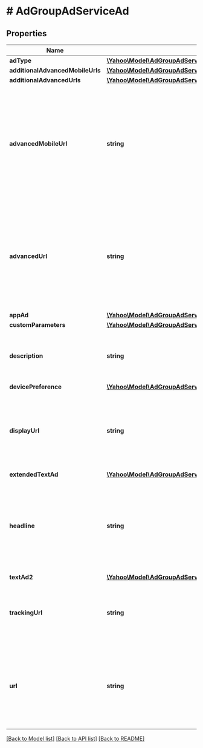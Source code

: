 # # AdGroupAdServiceAd

## Properties

Name | Type | Description | Notes
------------ | ------------- | ------------- | -------------
**adType** | [**\Yahoo\Model\AdGroupAdServiceAdType**](AdGroupAdServiceAdType.md) |  | [optional] 
**additionalAdvancedMobileUrls** | [**\Yahoo\Model\AdGroupAdServiceAdditionalAdvancedMobileUrls[]**](AdGroupAdServiceAdditionalAdvancedMobileUrls.md) |  | [optional] 
**additionalAdvancedUrls** | [**\Yahoo\Model\AdGroupAdServiceAdditionalAdvancedUrls[]**](AdGroupAdServiceAdditionalAdvancedUrls.md) |  | [optional] 
**advancedMobileUrl** | **string** | &lt;div lang&#x3D;\&quot;ja\&quot;&gt;最終リンク先URL（スマートフォン）です。&lt;br&gt;ADD時、このフィールドは省略可能となります。※adTypeがDYNAMIC_SEARCH_LINKED_ADの場合は無視されます。&lt;/div&gt; &lt;div lang&#x3D;\&quot;en\&quot;&gt;Landing Page URL (Smartphone).&lt;br&gt;This field is optional in ADD operation. *If adType is DYNAMIC_SEARCH_LINKED_AD, this field will be ignored.&lt;/div&gt; | [optional] 
**advancedUrl** | **string** | &lt;div lang&#x3D;\&quot;ja\&quot;&gt;最終リンク先URLです。&lt;br&gt;ADD時、このフィールドは必須となります。※adTypeがDYNAMIC_SEARCH_LINKED_ADの場合は無視されます。&lt;/div&gt; &lt;div lang&#x3D;\&quot;en\&quot;&gt;Landing Page URL.&lt;br&gt;This field is required in ADD operation. *If adType is DYNAMIC_SEARCH_LINKED_AD, this field will be ignored.&lt;/div&gt; | [optional] 
**appAd** | [**\Yahoo\Model\AdGroupAdServiceAppAd**](AdGroupAdServiceAppAd.md) |  | [optional] 
**customParameters** | [**\Yahoo\Model\AdGroupAdServiceCustomParameters**](AdGroupAdServiceCustomParameters.md) |  | [optional] 
**description** | **string** | &lt;div lang&#x3D;\&quot;ja\&quot;&gt;説明文です。&lt;br&gt;ADD時、このフィールドは必須となります。&lt;/div&gt; &lt;div lang&#x3D;\&quot;en\&quot;&gt;Description of ad.&lt;br&gt;This field is required in ADD operation.&lt;/div&gt; | [optional] 
**devicePreference** | [**\Yahoo\Model\AdGroupAdServiceDevicePreference**](AdGroupAdServiceDevicePreference.md) |  | [optional] 
**displayUrl** | **string** | &lt;div lang&#x3D;\&quot;ja\&quot;&gt;表示URLです。&lt;br&gt;このフィールドは、レスポンスの際に返却されますが、リクエストの際には無視されます。&lt;/div&gt; &lt;div lang&#x3D;\&quot;en\&quot;&gt;Display URL.&lt;br&gt;Although this field will be returned in the response, it will be ignored on input. &lt;/div&gt; | [optional] 
**extendedTextAd** | [**\Yahoo\Model\AdGroupAdServiceExtendedTextAd**](AdGroupAdServiceExtendedTextAd.md) |  | [optional] 
**headline** | **string** | &lt;div lang&#x3D;\&quot;ja\&quot;&gt;タイトル文です。&lt;br&gt;ADD時、このフィールドは必須となります。※adTypeがDYNAMIC_SEARCH_LINKED_ADの場合は無視されます。&lt;/div&gt; &lt;div lang&#x3D;\&quot;en\&quot;&gt;Title of ad.&lt;br&gt;This field is required in ADD operation. *If adType is DYNAMIC_SEARCH_LINKED_AD, this field will be ignored.&lt;/div&gt; | [optional] 
**textAd2** | [**\Yahoo\Model\AdGroupAdServiceTextAd2**](AdGroupAdServiceTextAd2.md) |  | [optional] 
**trackingUrl** | **string** | &lt;div lang&#x3D;\&quot;ja\&quot;&gt;トラッキングURLです。&lt;br&gt;ADD時、このフィールドは省略可能となります。&lt;/div&gt; &lt;div lang&#x3D;\&quot;en\&quot;&gt;Tracking URL.&lt;br&gt;This field is optional in ADD operation.&lt;/div&gt; | [optional] 
**url** | **string** | &lt;div lang&#x3D;\&quot;ja\&quot;&gt;移行前のリンク先URLです。&lt;br&gt;このフィールドは、レスポンスの際に返却されますが、リクエストの際には無視されます。&lt;/div&gt; &lt;div lang&#x3D;\&quot;en\&quot;&gt;Destination URL before upgrading. &lt;br&gt;Although this field will be returned in the response, it will be ignored on input. &lt;/div&gt; | [optional] 

[[Back to Model list]](../../README.md#documentation-for-models) [[Back to API list]](../../README.md#documentation-for-api-endpoints) [[Back to README]](../../README.md)


